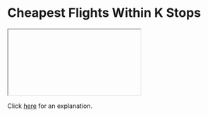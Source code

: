 # Cheapest Flights Within K Stops 

<iframe></iframe>

Click [here](Explanation.md) for an explanation.

